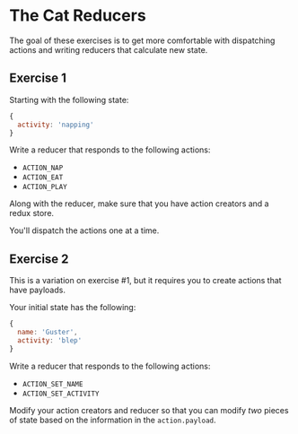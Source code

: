 # The Cat Reducers

The goal of these exercises is to get more comfortable with dispatching actions and writing reducers that calculate new state.

## Exercise 1

Starting with the following state:

```js
{
  activity: 'napping'
}
```

Write a reducer that responds to the following actions:

* `ACTION_NAP`
* `ACTION_EAT`
* `ACTION_PLAY`

Along with the reducer, make sure that you have action creators and a redux store.

You'll dispatch the actions one at a time.

## Exercise 2

This is a variation on exercise #1, but it requires you to create actions that have payloads.

Your initial state has the following:

```js
{
  name: 'Guster',
  activity: 'blep'
}
```

Write a reducer that responds to the following actions:

* `ACTION_SET_NAME`
* `ACTION_SET_ACTIVITY`

Modify your action creators and reducer so that you can modify _two_ pieces of state based on the information in the `action.payload`.

<!--

## Exercise 3

### The "So Many Cats!" Reducer

Your initial state is:

```js
  cats: {
    1001: {
      name: 'Beans',
      activity: 'meowing',
    },
    1002: {
      name: 'Bandit',
      activity: 'eating',
    },
  },
```

Your reducer will respond to the following actions:

* `ACTION_SET_NAME`
* `ACTION_SET_ACTIVITY`
* `ACTION_ADD_CAT`

Modify the action creators and reducers so that you can update an existing cat by their id, and you can add a new cat. In both cases, you'll need to identify the cat by their id in the action.payload.

#### NOTE

When you create a cat, generate a new id. Think in terms of something like this:
`const id = Math.random().toString(36).substring(2, 15) + Math.random().toString(36).substring(2, 15);` -->